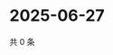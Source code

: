 # 2025-06-27

共 0 条

<!-- BEGIN ZHIHUQUESTIONS -->
<!-- 最后更新时间 Fri Jun 27 2025 03:09:03 GMT+0800 (China Standard Time) -->

<!-- END ZHIHUQUESTIONS -->

